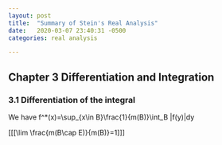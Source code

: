 ```yaml
---
layout: post
title:  "Summary of Stein's Real Analysis"
date:   2020-03-07 23:40:31 -0500
categories: real analysis 

---
```


## Chapter 3 Differentiation and Integration

### 3.1 Differentiation of the integral



We have f^*(x)=\sup_{x\in B}\frac{1}{m(B)}\int_B |f(y)|dy 

[[[\lim \frac{m(B\cap E)}{m(B)}=1]]]